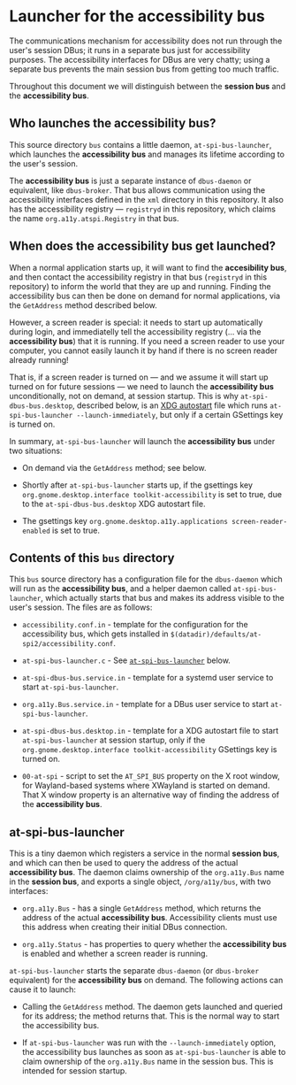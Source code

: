 # Launcher for the accessibility bus

The communications mechanism for accessibility does not run through the user's session
DBus; it runs in a separate bus just for accessibility purposes.  The accessibility
interfaces for DBus are very chatty; using a separate bus prevents the main session bus
from getting too much traffic.

Throughout this document we will distinguish between the **session bus** and the
**accessibility bus**.

## Who launches the accessibility bus?

This source directory `bus` contains a little daemon, `at-spi-bus-launcher`, which
launches the **accessibility bus** and manages its lifetime according to the user's
session.

The **accessibility bus** is just a separate instance of `dbus-daemon` or equivalent, like
`dbus-broker`.  That bus allows communication using the accessibility interfaces defined
in the `xml` directory in this repository.  It also has the accessibility registry —
`registryd` in this repository, which claims the name `org.a11y.atspi.Registry` in that
bus.

## When does the accessibility bus get launched?

When a normal application starts up, it will want to find the **accesibility bus**, and
then contact the accessibility registry in that bus (`registryd` in this repository) to
inform the world that they are up and running.  Finding the accessibility bus can then be
done on demand for normal applications, via the `GetAddress` method described below.

However, a screen reader is special: it needs to start up automatically during login, and
immediatelly tell the accessibility registry (... via the **accessibility bus**) that it
is running.  If you need a screen reader to use your computer, you cannot easily launch it
by hand if there is no screen reader already running!

That is, if a screen reader is turned on — and we assume it will start up turned on for
future sessions — we need to launch the **accessibility bus** unconditionally, not on
demand, at session startup.  This is why `at-spi-dbus-bus.desktop`, described below, is an
[XDG autostart][xdg-autostart] file which runs `at-spi-bus-launcher --launch-immediately`,
but only if a certain GSettings key is turned on.

In summary, `at-spi-bus-launcher` will launch the **accessibility bus** under two situations:

* On demand via the `GetAddress` method; see below.

* Shortly after `at-spi-bus-launcher` starts up, if the gsettings key
  `org.gnome.desktop.interface toolkit-accessibility` is set to true, due to the
  `at-spi-dbus-bus.desktop` XDG autostart file.

* The gsettings key `org.gnome.desktop.a11y.applications screen-reader-enabled` is set to true.

## Contents of this `bus` directory

This `bus` source directory has a configuration file for the `dbus-daemon` which will run
as the **accessibility bus**, and a helper daemon called `at-spi-bus-launcher`, which actually
starts that bus and makes its address visible to the user's session.  The files are as follows:

* `accessibility.conf.in` - template for the configuration for the accessibility bus,
  which gets installed in `$(datadir)/defaults/at-spi2/accessibility.conf`.

* `at-spi-bus-launcher.c` - See [`at-spi-bus-launcher`](#at-spi-bus-launcher) below.

* `at-spi-dbus-bus.service.in` - template for a systemd user service to start `at-spi-bus-launcher`.

* `org.a11y.Bus.service.in` - template for a DBus user service to start `at-spi-bus-launcher`.

* `at-spi-dbus-bus.desktop.in` - template for a XDG autostart file to start
  `at-spi-bus-launcher` at session startup, only if the `org.gnome.desktop.interface
  toolkit-accessibility` GSettings key is turned on.

* `00-at-spi` - script to set the `AT_SPI_BUS` property on the X root window, for
  Wayland-based systems where XWayland is started on demand.  That X window property is an
  alternative way of finding the address of the **accessibility bus**.

## at-spi-bus-launcher

This is a tiny daemon which registers a service in the normal **session bus**, and which
can then be used to query the address of the actual **accessibility bus**.  The daemon
claims ownership of the `org.a11y.Bus` name in the **session bus**, and exports a
single object, `/org/a11y/bus`, with two interfaces:

* `org.a11y.Bus` - has a single `GetAddress` method, which returns the address of the
  actual **accessibility bus**.  Accessibility clients must use this address when creating
  their initial DBus connection.

* `org.a11y.Status` - has properties to query whether the **accessibility bus** is enabled
  and whether a screen reader is running.

`at-spi-bus-launcher` starts the separate `dbus-daemon` (or `dbus-broker` equivalent) for
the **accessibility bus** on demand.  The following actions can cause it to launch:

* Calling the `GetAddress` method.  The daemon gets launched and queried for its address;
  the method returns that.  This is the normal way to start the accessibility bus.

* If `at-spi-bus-launcher` was run with the `--launch-immediately` option, the
  accessibility bus launches as soon as `at-spi-bus-launcher` is able to claim ownership
  of the `org.a11y.Bus` name in the session bus.  This is intended for session startup.

[xdg-autostart]: https://specifications.freedesktop.org/autostart-spec/autostart-spec-latest.html
